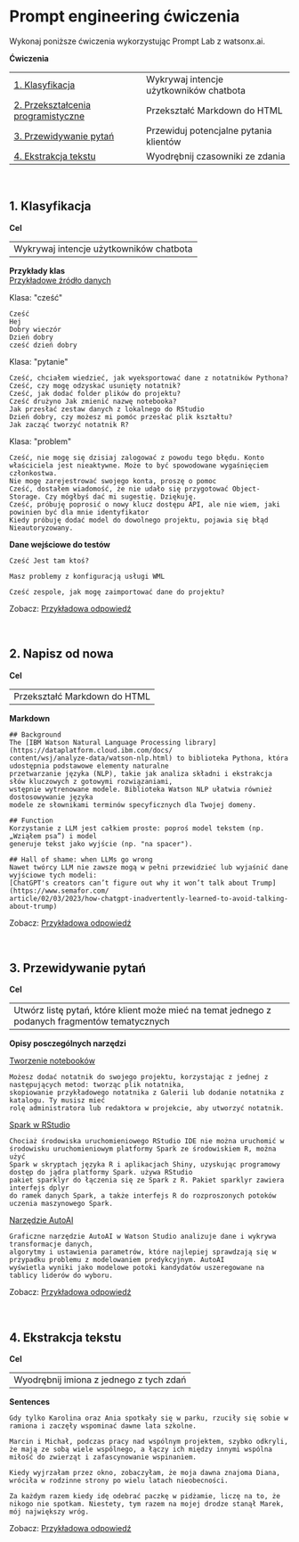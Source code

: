 # Prompt engineering ćwiczenia

Wykonaj poniższe ćwiczenia wykorzystując Prompt Lab z watsonx.ai.

**Ćwiczenia**
<table>
<tr>
<td><a href="#1-classify">1. Klasyfikacja</a></td>
<td>Wykrywaj intencje użytkowników chatbota</td>
</tr>
<tr>
<td><a href="#2-rewrite">2. Przekształcenia programistyczne</a></td>
<td>Przekształć Markdown do HTML</td>
</tr>
<tr>
<td><a href="#3-study-questions">3. Przewidywanie pytań</a></td>
<td>Przewiduj potencjalne pytania klientów</td>
</tr>
<tr>
<td><a href="#4-text-extraction">4. Ekstrakcja tekstu</a></td>
<td>Wyodrębnij czasowniki ze zdania</td>
</tr>
</table>

<p>&nbsp;</p>


## 1. Klasyfikacja
**Cel** 
<table>
<tr>
<td>
Wykrywaj intencje użytkowników chatbota
</td>
</tr>
</table>
  
**Przykłady klas**<br/>
[Przykładowe źródło danych](https://github.com/spackows/CASCON-2017_Analyzing_chat/blob/master/sample-data/sample-NLC-training-data.csv)

Klasa: "cześć"
```
Cześć
Hej
Dobry wieczór
Dzień dobry
cześć dzień dobry
```
Klasa: "pytanie"
```
Cześć, chciałem wiedzieć, jak wyeksportować dane z notatników Pythona?
Cześć, czy mogę odzyskać usunięty notatnik?
Cześć, jak dodać folder plików do projektu?
Cześć drużyno Jak zmienić nazwę notebooka?
Jak przesłać zestaw danych z lokalnego do RStudio
Dzień dobry, czy możesz mi pomóc przesłać plik kształtu?
Jak zacząć tworzyć notatnik R?
```
Klasa: "problem"
```
Cześć, nie mogę się dzisiaj zalogować z powodu tego błędu. Konto właściciela jest nieaktywne. Może to być spowodowane wygaśnięciem członkostwa.
Nie mogę zarejestrować swojego konta, proszę o pomoc
Cześć, dostałem wiadomość, że nie udało się przygotować Object-Storage. Czy mógłbyś dać mi sugestię. Dziękuję.
Cześć, próbuję poprosić o nowy klucz dostępu API, ale nie wiem, jaki powinien być dla mnie identyfikator
Kiedy próbuję dodać model do dowolnego projektu, pojawia się błąd Nieautoryzowany.
```
**Dane wejściowe do testów**
```
Cześć Jest tam ktoś?
```
```
Masz problemy z konfiguracją usługi WML
```
```
Cześć zespole, jak mogę zaimportować dane do projektu?
```

Zobacz: [Przykładowa odpowiedź](prompt-engineering-exercise-answers.md#1-classify)

<p>&nbsp;</p>


## 2. Napisz od nowa
**Cel** 
<table>
<tr>
<td>
Przekształć Markdown do HTML
</td>
</tr>
</table>

**Markdown**
```
## Background
The [IBM Watson Natural Language Processing library](https://dataplatform.cloud.ibm.com/docs/
content/wsj/analyze-data/watson-nlp.html) to biblioteka Pythona, która udostępnia podstawowe elementy naturalne
przetwarzanie języka (NLP), takie jak analiza składni i ekstrakcja słów kluczowych z gotowymi rozwiązaniami,
wstępnie wytrenowane modele. Biblioteka Watson NLP ułatwia również dostosowywanie języka
modele ze słownikami terminów specyficznych dla Twojej domeny.
```
```
## Function
Korzystanie z LLM jest całkiem proste: poproś model tekstem (np. „Wziąłem psa”) i model
generuje tekst jako wyjście (np. "na spacer").
```
```
## Hall of shame: when LLMs go wrong
Nawet twórcy LLM nie zawsze mogą w pełni przewidzieć lub wyjaśnić dane wyjściowe tych modeli: 
[ChatGPT's creators can’t figure out why it won’t talk about Trump](https://www.semafor.com/
article/02/03/2023/how-chatgpt-inadvertently-learned-to-avoid-talking-about-trump)
```

Zobacz: [Przykładowa odpowiedź](prompt-engineering-exercise-answers.md#2-rewrite)

<p>&nbsp;</p>

## 3. Przewidywanie pytań
**Cel** 
<table>
<tr>
<td>
Utwórz listę pytań, które klient może mieć na temat jednego z podanych fragmentów tematycznych
</td>
</tr>
</table>

**Opisy posczególnych narzędzi**

[Tworzenie notebooków](https://dataplatform.cloud.ibm.com/docs/content/wsj/analyze-data/creating-notebooks.html)
```
Możesz dodać notatnik do swojego projektu, korzystając z jednej z następujących metod: tworząc plik notatnika,
skopiowanie przykładowego notatnika z Galerii lub dodanie notatnika z katalogu. Ty musisz mieć
rolę administratora lub redaktora w projekcie, aby utworzyć notatnik.
```
[Spark w RStudio](https://dataplatform.cloud.ibm.com/docs/content/wsj/analyze-data/rstudio-spark.html)
```
Chociaż środowiska uruchomieniowego RStudio IDE nie można uruchomić w środowisku uruchomieniowym platformy Spark ze środowiskiem R, można użyć
Spark w skryptach języka R i aplikacjach Shiny, uzyskując programowy dostęp do jądra platformy Spark. używa RStudio
pakiet sparklyr do łączenia się ze Spark z R. Pakiet sparklyr zawiera interfejs dplyr
do ramek danych Spark, a także interfejs R do rozproszonych potoków uczenia maszynowego Spark.
```
[Narzędzie AutoAI](https://dataplatform.cloud.ibm.com/docs/content/wsj/analyze-data/autoai-overview.html)
```
Graficzne narzędzie AutoAI w Watson Studio analizuje dane i wykrywa transformacje danych,
algorytmy i ustawienia parametrów, które najlepiej sprawdzają się w przypadku problemu z modelowaniem predykcyjnym. AutoAI
wyświetla wyniki jako modelowe potoki kandydatów uszeregowane na tablicy liderów do wyboru.
```

Zobacz: [Przykładowa odpowiedź](prompt-engineering-exercise-answers.md#3-study-questions)

<p>&nbsp;</p>


## 4. Ekstrakcja tekstu
**Cel** 
<table>
<tr>
<td>
Wyodrębnij imiona z jednego z tych zdań
</td>
</tr>
</table>

**Sentences**
```
Gdy tylko Karolina oraz Ania spotkały się w parku, rzuciły się sobie w ramiona i zaczęły wspominać dawne lata szkolne.
```
```
Marcin i Michał, podczas pracy nad wspólnym projektem, szybko odkryli, że mają ze sobą wiele wspólnego, a łączy ich między innymi wspólna miłość do zwierząt i zafascynowanie wspinaniem.
```
```
Kiedy wyjrzałam przez okno, zobaczyłam, że moja dawna znajoma Diana, wróciła w rodzinne strony po wielu latach nieobecności.
```
```
Za każdym razem kiedy idę odebrać paczkę w pidżamie, liczę na to, że nikogo nie spotkam. Niestety, tym razem na mojej drodze stanął Marek, mój największy wróg.
```

Zobacz: [Przykładowa odpowiedź](prompt-engineering-exercise-answers.md#4-text-extraction)

<p>&nbsp;</p>


